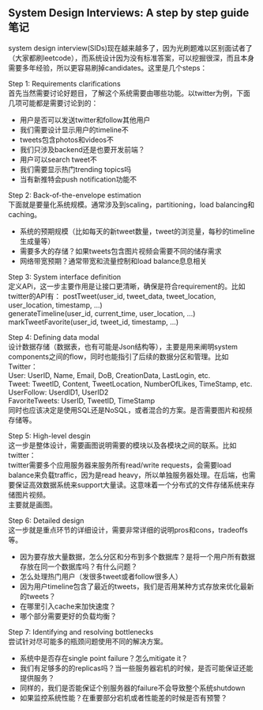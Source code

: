 ## System Design Interviews: A step by step guide 笔记

system design interview(SIDs)现在越来越多了，因为光刷题难以区别面试者了（大家都刷leetcode），而系统设计因为没有标准答案，可以挖掘很深，而且本身需要多年经验，所以更容易刷掉candidates。这里是几个steps：

Step 1: Requirements clarifications  
首先当然需要讨论好题目，了解这个系统需要由哪些功能。以twitter为例，下面几项可能都是需要讨论到的：  
* 用户是否可以发送twitter和follow其他用户  
* 我们需要设计显示用户的timeline不  
* tweets包含photos和videos不  
* 我们只涉及backend还是也要开发前端？  
* 用户可以search tweet不  
* 我们需要显示热门trending topics吗  
* 当有新推特会push notification功能不

Step 2: Back-of-the-envelope estimation  
下面就是要量化系统规模。通常涉及到scaling，partitioning，load balancing和caching。  
* 系统的预期规模（比如每天的新tweet数量，tweet的浏览量，每秒的timeline生成量等）  
* 需要多大的存储？如果tweets包含图片视频会需要不同的储存需求  
* 网络带宽预期？通常带宽和流量控制和load balance息息相关  

Step 3: System interface definition  
定义APi，这一步主要作用是让接口更清晰，确保是符合requirement的。比如twitter的API有： 
postTweet(user_id, tweet_data, tweet_location, user_location, timestamp, …)  
generateTimeline(user_id, current_time, user_location, …)   
markTweetFavorite(user_id, tweet_id, timestamp, …)  

Step 4: Defining data modal  
设计数据存储（数据表，也有可能是Json结构等），主要是用来阐明system components之间的flow，同时也能指引了后续的数据分区和管理。比如Twitter：  
User: UserID, Name, Email, DoB, CreationData, LastLogin, etc.  
Tweet: TweetID, Content, TweetLocation, NumberOfLikes, TimeStamp, etc.  
UserFollow: UserdID1, UserID2  
FavoriteTweets: UserID, TweetID, TimeStamp  
同时也应该决定是使用SQL还是NoSQL，或者混合的方案。是否需要图片和视频存储等。

Step 5: High-level desgin  
这一步是整体设计，需要画图说明需要的模块以及各模块之间的联系。比如twitter：  
twitter需要多个应用服务器来服务所有read/write requests，会需要load balance来负载traffic，因为是read heavy，所以单独服务器处理。在后端，也需要保证高效数据系统来support大量读。这意味着一个分布式的文件存储系统来存储图片视频。  
主要就是画图。

Step 6: Detailed design  
这一步就是重点环节的详细设计，需要非常详细的说明pros和cons，tradeoffs等。  
* 因为要存放大量数据，怎么分区和分布到多个数据库？是将一个用户所有数据存放在同一个数据库吗？有什么问题？  
* 怎么处理热门用户（发很多tweet或者follow很多人）  
* 因为用户timeline包含了最近的tweets，我们是否用某种方式存放来优化最新的tweets？  
* 在哪里引入cache来加快速度？  
* 哪个部分需要更好的负载均衡？

Step 7: Identifying and resolving bottlenecks  
尝试针对尽可能多的瓶颈问题使用不同的解决方案。  
* 系统中是否存在single point failure？怎么mitigate it？
* 我们有足够多的的replicas吗？当一些服务器宕机的时候，是否可能保证还能提供服务？  
* 同样的，我们是否能保证个别服务器的failure不会导致整个系统shutdown  
* 如果监控系统性能？在重要部分宕机或者性能差的时候是否有预警？




